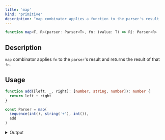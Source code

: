 ```yaml
---
title: 'map'
kind: 'primitive'
description: "map combinator applies a function to the parser's result and returns the result of that function."
---
```


```typescript {{ withLineNumbers: false }}
function map<T, R>(parser: Parser<T>, fn: (value: T) => R): Parser<R>
```

## Description

`map` combinator applies `fn` to the `parser`'s result and returns the result of that `fn`.

## Usage

```typescript
function add([left, _, right]: [number, string, number]): number {
  return left + right
}

const Parser = map(
  sequence(int(), string('+'), int()),
  add
)
```

<details>
  <summary>Output</summary>

  ### Success

  ```typescript
  run(Parser).with('2+2')

  {
    isOk: true,
    pos: 3,
    value: 4
  }
  ```

  ### Failure

  ```typescript
  run(Parser).with('2-2')

  {
    isOk: false,
    pos: 1,
    expected: '+'
  }
  ```
</details>
